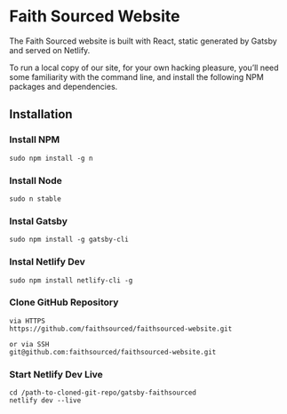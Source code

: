 # Faith Sourced Website

The Faith Sourced website is built with React, static generated by Gatsby and served on Netlify.

To run a local copy of our site, for your own hacking pleasure, you’ll need some familiarity with the command line, and install the following NPM packages and dependencies.

## Installation

### Install NPM
```
sudo npm install -g n
```

### Install Node
```
sudo n stable
```

### Instal Gatsby
```
sudo npm install -g gatsby-cli
```

### Instal Netlify Dev
```
sudo npm install netlify-cli -g
```

### Clone GitHub Repository
```
via HTTPS
https://github.com/faithsourced/faithsourced-website.git

or via SSH
git@github.com:faithsourced/faithsourced-website.git
```

### Start Netlify Dev Live
```
cd /path-to-cloned-git-repo/gatsby-faithsourced
netlify dev --live
```
